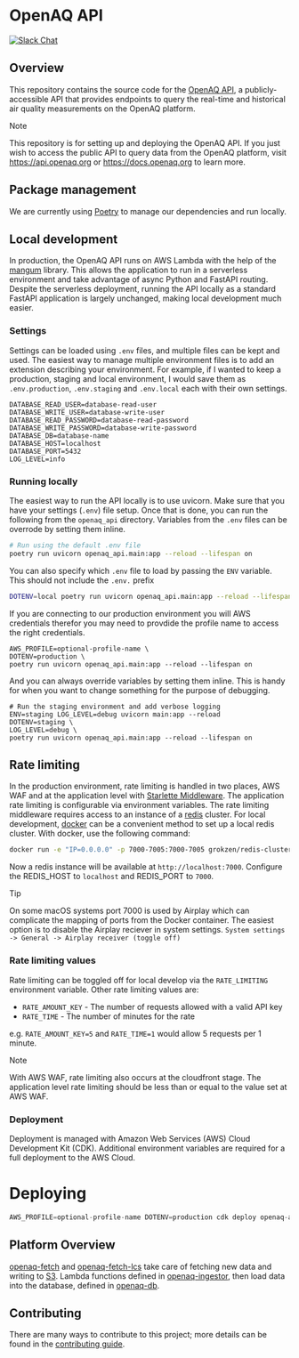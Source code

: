 # OpenAQ API
[![Slack Chat](https://img.shields.io/badge/Chat-Slack-ff69b4.svg "Join us. Anyone is welcome!")](https://join.slack.com/t/openaq/shared_invite/zt-yzqlgsva-v6McumTjy2BZnegIK9XCVw)

## Overview
This repository contains the source code for the [OpenAQ API](https://api.openaq.org), a publicly-accessible API that provides endpoints to query the real-time and historical air quality measurements on the OpenAQ platform.

> [!NOTE]
> This repository is for setting up and deploying the OpenAQ API. If you just wish to access the public API to query data from the OpenAQ platform, visit https://api.openaq.org or https://docs.openaq.org to learn more.

## Package management
We are currently using [Poetry](https://python-poetry.org/) to manage our dependencies and run locally.

## Local development
In production, the OpenAQ API runs on AWS Lambda with the help of the [mangum](https://mangum.io/) library. This allows the application to run in a serverless environment and take advantage of async Python and FastAPI routing. Despite the serverless deployment, running the API locally as a standard FastAPI application is largely unchanged, making local development much easier.

### Settings
Settings can be loaded using `.env` files, and multiple files can be kept and used. The easiest way to manage multiple environment files is to add an extension describing your environment. For example, if I wanted to keep a production, staging and local environment, I would save them as `.env.production`, `.env.staging` and `.env.local` each with their own settings.

```
DATABASE_READ_USER=database-read-user
DATABASE_WRITE_USER=database-write-user
DATABASE_READ_PASSWORD=database-read-password
DATABASE_WRITE_PASSWORD=database-write-password
DATABASE_DB=database-name
DATABASE_HOST=localhost
DATABASE_PORT=5432
LOG_LEVEL=info
```

### Running locally
The easiest way to run the API locally is to use uvicorn. Make sure that you have your settings (`.env`) file setup. Once that is done, you can run the following from the `openaq_api` directory. Variables from the `.env` files can be overrode by setting them inline.

```bash
# Run using the default .env file
poetry run uvicorn openaq_api.main:app --reload --lifespan on
```
You can also specify which `.env` file to load by passing the `ENV` variable. This should not include the `.env.` prefix

```bash
DOTENV=local poetry run uvicorn openaq_api.main:app --reload --lifespan on
```
If you are connecting to our production environment you will AWS credentials therefor you may need to provdide the profile name to access the right credentials.

```
AWS_PROFILE=optional-profile-name \
DOTENV=production \
poetry run uvicorn openaq_api.main:app --reload --lifespan on
```
And you can always override variables by setting them inline. This is handy for when you want to change something for the purpose of debugging.
```
# Run the staging environment and add verbose logging
ENV=staging LOG_LEVEL=debug uvicorn main:app --reload
DOTENV=staging \
LOG_LEVEL=debug \
poetry run uvicorn openaq_api.main:app --reload --lifespan on
```

## Rate limiting

In the production environment, rate limiting is handled in two places, AWS WAF and at the application level with [Starlette Middleware](https://www.starlette.io/middleware/). The application rate limiting is configurable via environment variables. The rate limiting middleware requires access to an instance of a [redis](https://redis.io/) cluster. For local development, [docker](https://www.docker.com/) can be a convenient method to set up a local redis cluster. With docker, use the following command:

```sh
docker run -e "IP=0.0.0.0" -p 7000-7005:7000-7005 grokzen/redis-cluster:7.0.7
```

Now a redis instance will be available at ``` http://localhost:7000 ```. Configure the REDIS_HOST to `localhost` and REDIS_PORT to `7000`.

> [!TIP]
> On some macOS systems port 7000 is used by Airplay which can complicate the mapping of ports from the Docker container. The easiest option is to disable the Airplay reciever in system settings. `System settings -> General -> Airplay receiver (toggle off)`

### Rate limiting values

Rate limiting can be toggled off for local develop via the `RATE_LIMITING` environment variable. Other rate limiting values are:
* `RATE_AMOUNT_KEY` - The number of requests allowed with a valid API key
* `RATE_TIME` - The number of minutes for the rate

e.g. `RATE_AMOUNT_KEY=5` and `RATE_TIME=1` would allow 5 requests per 1 minute.

> [!NOTE]
> With AWS WAF, rate limiting also occurs at the cloudfront stage. The application level rate limiting should be less than or equal to the value set at AWS WAF.


### Deployment

Deployment is managed with Amazon Web Services (AWS) Cloud Development Kit (CDK). Additional environment variables are required for a full deployment to the AWS Cloud.
# Deploying
```python
AWS_PROFILE=optional-profile-name DOTENV=production cdk deploy openaq-api-production
```

## Platform Overview

[openaq-fetch](https://github.com/openaq/openaq-fetch) and [openaq-fetch-lcs](https://github.com/openaq/openaq-fetch-lcs) take care of fetching new data and writing to [S3](https://openaq-fetches.s3.amazonaws.com/index.html). Lambda functions defined in [openaq-ingestor](https://github.com/openaq/openaq-ingestor), then load data into the database, defined in [openaq-db](https://github.com/openaq/openaq-db).


## Contributing
There are many ways to contribute to this project; more details can be found in the [contributing guide](CONTRIBUTING.md).
